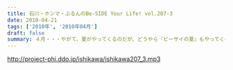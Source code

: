 ```yaml
---
title: 石川・ホンマ・ぶるんのBe-SIDE Your Life! vol.207-3
date: 2010-04-21
tags: ['2010年', '2010年04月']
draft: false
summary: ４月・・・やがて、夏がやってくるのだが、どうやら『ビーサイの夏』もやってくるようである。震えて待てっ！！！！NAMAE
---
```


http://project-phi.ddo.jp/ishikawa/ishikawa207_3.mp3
